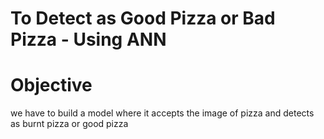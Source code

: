 # To Detect as Good Pizza or Bad Pizza - Using ANN



# Objective
we have to build a model where it accepts the image of pizza and detects as burnt pizza or good pizza